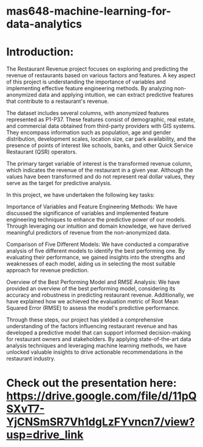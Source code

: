 # mas648-machine-learning-for-data-analytics

# Introduction:

The Restaurant Revenue project focuses on exploring and predicting the revenue of restaurants based on various factors and features. A key aspect of this project is understanding the importance of variables and implementing effective feature engineering methods. By analyzing non-anonymized data and applying intuition, we can extract predictive features that contribute to a restaurant's revenue.

The dataset includes several columns, with anonymized features represented as P1-P37. These features consist of demographic, real estate, and commercial data obtained from third-party providers with GIS systems. They encompass information such as population, age and gender distribution, development scales, location size, car park availability, and the presence of points of interest like schools, banks, and other Quick Service Restaurant (QSR) operators.

The primary target variable of interest is the transformed revenue column, which indicates the revenue of the restaurant in a given year. Although the values have been transformed and do not represent real dollar values, they serve as the target for predictive analysis.

In this project, we have undertaken the following key tasks:

Importance of Variables and Feature Engineering Methods:
We have discussed the significance of variables and implemented feature engineering techniques to enhance the predictive power of our models. Through leveraging our intuition and domain knowledge, we have derived meaningful predictors of revenue from the non-anonymized data.

Comparison of Five Different Models:
We have conducted a comparative analysis of five different models to identify the best performing one. By evaluating their performance, we gained insights into the strengths and weaknesses of each model, aiding us in selecting the most suitable approach for revenue prediction.

Overview of the Best Performing Model and RMSE Analysis:
We have provided an overview of the best performing model, considering its accuracy and robustness in predicting restaurant revenue. Additionally, we have explained how we achieved the evaluation metric of Root Mean Squared Error (RMSE) to assess the model's predictive performance.

Through these steps, our project has yielded a comprehensive understanding of the factors influencing restaurant revenue and has developed a predictive model that can support informed decision-making for restaurant owners and stakeholders. By applying state-of-the-art data analysis techniques and leveraging machine learning methods, we have unlocked valuable insights to drive actionable recommendations in the restaurant industry.


# Check out the presentation here: https://drive.google.com/file/d/11pQSXvT7-YjCNSmSR7Vh1dgLzFYvncn7/view?usp=drive_link
